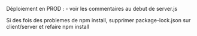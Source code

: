 Déploiement en PROD :
	- voir les commentaires au debut de server.js
	

Si des fois des problemes de npm install, supprimer package-lock.json sur client/server et refaire npm install